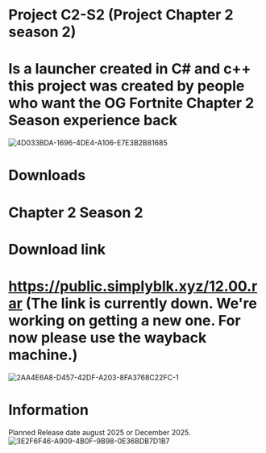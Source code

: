 # Project C2-S2 (Project Chapter 2 season 2)
# Is a launcher created in C# and c++ this project was created by people who want the OG Fortnite Chapter 2 Season experience back
![4D033BDA-1696-4DE4-A106-E7E3B2B81685](https://github.com/user-attachments/assets/1a6d8ded-3f3f-444e-bed6-c74fb7774964)

# Downloads
# Chapter 2 Season 2
# Download link
# https://public.simplyblk.xyz/12.00.rar (The link is currently down. We're working on getting a new one. For now please use the wayback machine.)
![2AA4E6A8-D457-42DF-A203-8FA3768C22FC-1](https://github.com/user-attachments/assets/ec21d864-023e-4625-87a9-577925b35a98)
# Information
Planned Release date august 2025 or December 2025.
![3E2F6F46-A909-4B0F-9B98-0E36BDB7D1B7](https://github.com/user-attachments/assets/eabf5385-deab-478a-82d6-6f997c6fcfd9)
